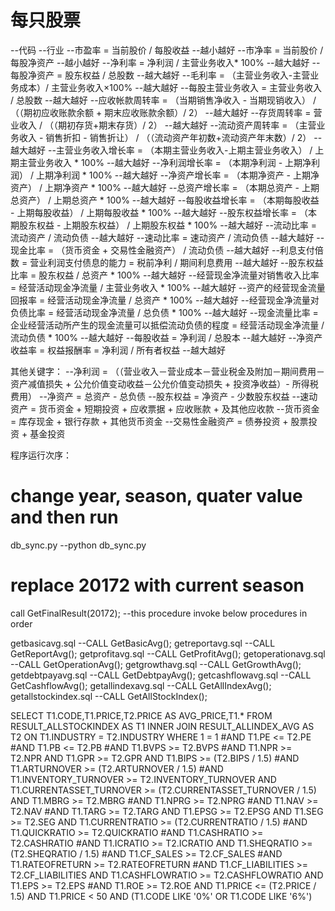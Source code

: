 # 每只股票
--代码
--行业
--市盈率 = 当前股价 / 每股收益  --越小越好
--市净率 = 当前股价 / 每股净资产  --越小越好
--净利率 = 净利润 / 主营业务收入* 100%  --越大越好
--每股净资产 =  股东权益 / 总股数 --越大越好
--毛利率 = （主营业务收入-主营业务成本）/ 主营业务收入×100% --越大越好
--每股主营业务收入 = 主营业务收入 / 总股数 --越大越好
--应收帐款周转率 = （当期销售净收入 - 当期现销收入） / （（期初应收账款余额 + 期末应收账款余额）/ 2） --越大越好
--存货周转率 = 营业收入 / （（期初存货+期末存货）/ 2） --越大越好
--流动资产周转率 = （主营业务收入 - 销售折扣 - 销售折让） / （（流动资产年初数+流动资产年末数）/ 2） --越大越好
--主营业务收入增长率 = （本期主营业务收入-上期主营业务收入） / 上期主营业务收入 * 100%  --越大越好
--净利润增长率  = （本期净利润 - 上期净利润） / 上期净利润 * 100% --越大越好
--净资产增长率 = （本期净资产 - 上期净资产） / 上期净资产 * 100% --越大越好
--总资产增长率 = （本期总资产 - 上期总资产） / 上期总资产 * 100% --越大越好
--每股收益增长率 = （本期每股收益 - 上期每股收益） / 上期每股收益 * 100% --越大越好
--股东权益增长率 = （本期股东权益 - 上期股东权益） / 上期股东权益 * 100% --越大越好
--流动比率 = 流动资产 / 流动负债  --越大越好
--速动比率 = 速动资产 / 流动负债  --越大越好
--现金比率 = （货币资金 + 交易性金融资产） / 流动负债  --越大越好
--利息支付倍数 = 营业利润支付债息的能力 = 税前净利 / 期间利息费用  --越大越好
--股东权益比率 = 股东权益 / 总资产 * 100%   --越大越好
--经营现金净流量对销售收入比率 = 经营活动现金净流量 / 主营业务收入 * 100%  --越大越好
--资产的经营现金流量回报率 = 经营活动现金净流量 / 总资产 * 100%  --越大越好
--经营现金净流量对负债比率 = 经营活动现金净流量 / 总负债 * 100%  --越大越好
--现金流量比率 = 企业经营活动所产生的现金流量可以抵偿流动负债的程度 = 经营活动现金净流量 / 流动负债 * 100%  --越大越好
--每股收益 = 净利润 / 总股本  --越大越好
--净资产收益率 = 权益报酬率 = 净利润 / 所有者权益  --越大越好





其他关键字：
--净利润 = （（营业收入－营业成本－营业税金及附加－期间费用－资产减值损失 + 公允价值变动收益－公允价值变动损失 + 投资净收益）- 所得税费用）
--净资产 = 总资产 - 总负债
--股东权益 = 净资产 - 少数股东权益
--速动资产 = 货币资金 + 短期投资 + 应收票据 + 应收账款 + 及其他应收款
--货币资金 = 库存现金 + 银行存款 + 其他货币资金
--交易性金融资产 = 债券投资 + 股票投资 + 基金投资




程序运行次序：
# change year, season, quater value and then run
db_sync.py  --python db_sync.py

# replace 20172 with current season
call GetFinalResult(20172); --this procedure invoke below procedures in order

getbasicavg.sql  --CALL GetBasicAvg();
getreportavg.sql  --CALL GetReportAvg();
getprofitavg.sql  --CALL GetProfitAvg();
getoperationavg.sql  --CALL GetOperationAvg();
getgrowthavg.sql  --CALL GetGrowthAvg();
getdebtpayavg.sql --CALL GetDebtpayAvg();
getcashflowavg.sql  --CALL GetCashflowAvg();
getallindexavg.sql  --CALL GetAllIndexAvg();
getallstockindex.sql  --CALL GetAllStockIndex();

SELECT T1.CODE,T1.PRICE,T2.PRICE AS AVG_PRICE,T1.* FROM RESULT_ALLSTOCKINDEX AS T1
INNER JOIN RESULT_ALLINDEX_AVG AS T2
ON T1.INDUSTRY = T2.INDUSTRY
WHERE 1 = 1
#AND T1.PE <= T2.PE
#AND T1.PB <= T2.PB
#AND T1.BVPS >= T2.BVPS
#AND T1.NPR >= T2.NPR
AND T1.GPR >= T2.GPR
AND T1.BIPS >= (T2.BIPS / 1.5)
#AND T1.ARTURNOVER >= (T2.ARTURNOVER / 1.5)
#AND T1.INVENTORY_TURNOVER >= T2.INVENTORY_TURNOVER
AND T1.CURRENTASSET_TURNOVER >= (T2.CURRENTASSET_TURNOVER / 1.5)
AND T1.MBRG >= T2.MBRG
#AND T1.NPRG >= T2.NPRG
#AND T1.NAV >= T2.NAV
#AND T1.TARG >= T2.TARG
AND T1.EPSG >= T2.EPSG
AND T1.SEG >= T2.SEG
AND T1.CURRENTRATIO >= (T2.CURRENTRATIO / 1.5)
#AND T1.QUICKRATIO >= T2.QUICKRATIO
#AND T1.CASHRATIO >= T2.CASHRATIO
#AND T1.ICRATIO >= T2.ICRATIO
AND T1.SHEQRATIO >= (T2.SHEQRATIO / 1.5)
#AND T1.CF_SALES >= T2.CF_SALES
#AND T1.RATEOFRETURN >= T2.RATEOFRETURN
#AND T1.CF_LIABILITIES >= T2.CF_LIABILITIES
AND T1.CASHFLOWRATIO >= T2.CASHFLOWRATIO
AND T1.EPS >= T2.EPS
#AND T1.ROE >= T2.ROE
AND T1.PRICE <= (T2.PRICE / 1.5)
AND T1.PRICE < 50
AND (T1.CODE LIKE '0%' OR T1.CODE LIKE '6%')
